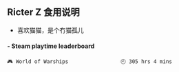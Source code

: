 ## Ricter Z 食用说明
- 喜欢猫猫，是个冇猫孤儿

<!-- steam-box start -->
#### - Steam playtime leaderboard
```text
🎮 World of Warships                 🕘 305 hrs 4 mins
```
<!-- Powered by https://github.com/YouEclipse/steam-box . -->
<!-- steam-box end -->
